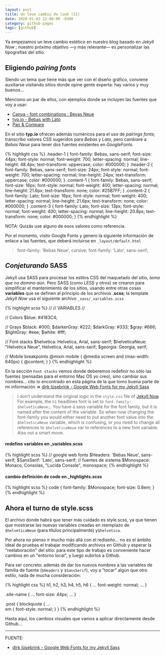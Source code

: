 ```yaml
---
layout: post
title: Un leve cambio de look (II)
date: 2020-01-03 12:00:00 -0300
category: github-pages
tags: [github]
---
```


Ya empezamos un leve cambio estético en nuestro blog basado en *Jekyll Now* ; nuestro próximo objetivo  —y más relevante— es personalizar las tipografías del sitio.

## Eligiendo *pairing fonts*

Siendo un tema que tiene más que ver con el diseño gráfico, conviene auxiliarse visitando sitios donde opine gente experta: hay varios y muy buenos...

Menciono un par de ellos, con ejemplos donde se incluyen las fuentes que voy a usar:

+ [Canva - font combinations : Bevas Neue](https://www.canva.com/font-combinations/bebas-neue/)
+ [typ.io - Bebas with Lato](http://typ.io/s/1zw5)
+ [Pair & Compare ](https://www.pairandcompare.net/)

En el sitio **typ.io** ofrecen además numéricos para el uso de *pairings fonts*; transcribo valores CSS sugeridos para *Bebas* y *Lato*, pero cambiaré a *Bebas Neue* para tener dos fuentes existentes en *GoogleFonts*.

{% highlight css %}
.header-1 {
    font-family: Bebas, sans-serif;
    font-size: 44px;
    font-style: normal;
    font-weight: 700;
    letter-spacing: normal;
    line-height: 48.4px;
    text-transform: uppercase;
    color: #000000;
    }
    .header-2 {
    font-family: Bebas, sans-serif;
    font-size: 24px;
    font-style: normal;
    font-weight: 700;
    letter-spacing: normal;
    line-height: 24px;
    text-transform: uppercase;
    color: #000000;
    }
    .content-1 {
    font-family: Bebas, sans-serif;
    font-size: 16px;
    font-style: normal;
    font-weight: 400;
    letter-spacing: normal;
    line-height: 21.6px;
    text-transform: none;
    color: #25B7FF;
    }
    .content-2 {
    font-family: Lato;
    font-size: 16px;
    font-style: normal;
    font-weight: 400;
    letter-spacing: normal;
    line-height: 21.6px;
    text-transform: none;
    color: #000000;
    }
    .content-3 {
    font-family: Lato;
    font-size: 13px;
    font-style: normal;
    font-weight: 400;
    letter-spacing: normal;
    line-height: 20.8px;
    text-transform: none;
    color: #000000;
    }
{% endhighlight %}

NOTA: Quizás use alguno de esos valores como referencia.

Por el momento, visito Google Fonts y genero la siguiente información de enlace a las fuentes, que deberá incluirse en `_layout/default.html`

<link href="https://fonts.googleapis.com/css?family=Bebas+Neue|Lato:400,400i&display=swap" rel="stylesheet">

> font-family: 'Bebas Neue', cursive;
> font-family: 'Lato', sans-serif;

## *Conjeturando* SASS

Jekyll usa SASS para procesar los estilos CSS del maquetado del sitio, *tema que no domino aún*. Pero SASS (como LESS y otros) se crearon para simplificar el mantenimiento de los sitios, usando entre otras cosas **variables** que se definen al principio de los archivos **.scss**; la template *Jekyll Now* usa el siguiente archivo `_sass/_variables.scss`

{% highlight scss %}
//
// VARIABLES
//

// Colors
$blue: #4183C4;

// Grays
$black: #000;
$darkerGray: #222;
$darkGray: #333;
$gray: #666;
$lightGray: #eee;
$white: #fff;

// Font stacks
$helvetica: Helvetica, Arial, sans-serif;
$helveticaNeue: "Helvetica Neue", Helvetica, Arial, sans-serif;
$georgia: Georgia, serif;

// Mobile breakpoints
@mixin mobile {
  @media screen and (max-width: 640px) {
    @content;
  }
}
{% endhighlight %}

En la sección `Font stacks`  vemos donde deberemos redefinir no sólo las fuentes (pensadas para el entorno Mac OS yo creo), sino cambiar sus nombres... cito lo encontrado en esta página de la que tomo buena parte de mi información =>  [dirk lüsebrink - Google Web Fonts for my Jekyll Sass](http://sebrink.de/Google-Webfonts-for-my-Jekyll/)

> I don’t understand the original logic in the `style.css` file of [Jekyll Now](http://github.com/barryclark/jekyll-now). For example, the `h1` headlines font is set to `font-family: $helveticaNeue;`. You have a sass variable for the font family, but it is named after the content of the variable. So when now changing the font-family you would either need to put another font value into the `$helveticaNeue` variable, which is confusing, or you need to change all references to `$helveticaNeue` var to references to a new font variable. Also not a smart move.

#### redefino variables en _variables.scss

{% highlight scss %}
// google web fonts
$Headers: 'Bebas Neue', sans-serif;
$SansSerif: 'Lato', sans-serif;
// fuentes de sistema
$Monospace: Monaco, Consolas, "Lucida Console", monospace;
{% endhighlight %}

#### cambio definición de code en _highlights.scss

{% highlight scss %}
code {
  font-family: $Monospace;
  font-size: 0.8em;
}
{% endhighlight %}



## Ahora el turno de style.scss

El archivo donde habrá que tener más cuidado es style.scss, ya que tienen que mostrarse las nuevas variables creadas en reemplazo de `$helveticaNeue`  (para títulos principalmente) y  ​`$helvetica`.

Por ahora no pienso ir mucho más allá con el rediseño... no es el ámbito ideal de pruebas el trabajar modificando archivos en Github y esperar la "reelaboración" del sitio: para este tipo de trabajo es conveniente hacer cambios en un "entorno local", y luego subirlos a Github.

Para ser concreto: además de dar los nuevos nombres a las variables de familia de fuente (`$Headers` y `$SansSerif`), voy a "tocar" algún que otro estilo, nada de mucha consideración:

{% highlight css %}
h1, h2, h3, h4, h5, h6 {
  ...
  font-weight: normal;
  ...
}

.site-name {
  ...
  font-size: 44px;
  ...
}

.post {
  blockquote {
    ...    
	  em {
	    font-style: normal;
	  }
  }
{% endhighlight %}

Hasta aquí, los cambios visuales que vamos a aplicar directamente desde Github...

***

FUENTE:

+ [dirk lüsebrink - Google Web Fonts for my Jekyll Sass](http://sebrink.de/Google-Webfonts-for-my-Jekyll/)
